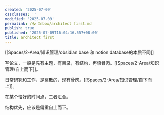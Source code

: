 ```yaml
---
created: '2025-07-09'
cssclasses: ''
modified: '2025-07-09'
permalink: /📥 Inbox/architect first.md
publish: true
published: '2025-07-09T16:04:16.557+08:00'
title: architect first
---
```

[[Spaces/2-Area/知识管理/obsidian base 和 notion database的本质不同]]

写论文，一般是先有主题，有目录，有结构，再填骨肉。[[Spaces/2-Area/知识管理/自上而下]]。

日常研究和工作，是离散的，现有骨肉。[[Spaces/2-Area/知识管理/自下而上]]。

在某个恰好的时间点，二者汇合。

结构优先，应该是偏重自上而下。
